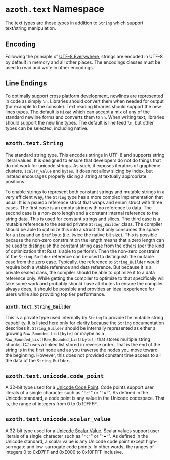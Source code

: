 # `azoth.text` Namespace

The text types are those types in addition to `String` which support text/string manipulation.

## Encoding

Following the principle of [UTF-8 Everywhere](http://utf8everywhere.org/), strings are encoded in
UTF-8 by default in memory and all other places. The encodings classes must be used to read and
write in other encodings.

## Line Endings

To optimally support cross platform development, newlines are represented in code as simply `\n`.
Libraries should convert them when needed for output (for example to the console). Text reading
libraries should support the new lines types. The default is `Mixed` which can accept a mix of any
of the standard newline forms and converts them to `\n`. When writing text, libraries should support
the new line types. The default is line feed `\n`, but other types can be selected, including
native.

## `azoth.text.String`

The standard string type. This encodes strings in UTF-8 and supports string literal values. It is
designed to ensure that developers do not do things that do not work for unicode strings. As such,
it exposes iterators of grapheme clusters, `scalar_value` and `bytes`. It does not allow slicing by
index, but instead encourages properly slicing a string at textually appropriate positions.

To enable strings to represent both constant strings and mutable strings in a very efficient way,
the `String` type has a more complex implementation that usual. It is a psuedo reference struct that
wraps and enum struct with three cases. The first case is an empty string with no reference to data.
The second case is a non-zero length and a constant internal reference to the string data. This is
used for constant strings and slices. The third case is a mutable reference to the sealed private
`String_Builder` class. The compiler should be able to optimize this into a struct that only
consumes the space for a `size` and an `iref` byte (i.e. twice the native bit size). This is
possible because the non-zero constraint on the length means that a zero length can be used to
distinguish the constant string case from the others (per the kind of optimization that Rust is able
to perform). Then the non-zero constraint of the `String_Builder` reference can be used to
distinguish the mutable case from the zero case. Typically, the reference to `String_Builder` would
require both a vtable reference and data reference. But because it is a private sealed class, the
compiler should be able to optimize it to a data reference only. While getting the compiler to
optimize to that specifically will take some work and probably should have attributes to ensure the
compiler always does, it should be possible and provides an ideal experience for users while also
providing top tier performance.

### `azoth.text.String_Builder`

This is a private type used internally by `String` to provide the mutable string capability. It is
listed here only for clarity because the `String` documentation describes it. `String_Builder`
should be internally represented as either a growing `Raw_Bounded_List[byte]` or maybe as a
`Raw_Bounded_List[Raw_Bounded_List[byte]]` that stores multiple string chunks. C# uses a linked list
stored in reverse order. That is the end of the string is in the first node and as you traverse the
nodes you move toward the beginning. However, this does not provided constant time access to all the
data of the `String_Builder`.

## `azoth.text.unicode.code_point`

A 32-bit type used for a [Unicode Code Point](https://unicode.org/glossary/#code_point). Code points
support user literals of a single character such as "`'c'`" or "`'♠'`". As defined in the Unicode
standard, a code point is any value in the Unicode codespace. That is, the range of integers from 0
to 0x10FFFF.

## `azoth.text.unicode.scalar_value`

A 32-bit type used for a [Unicode Scalar Value](https://unicode.org/glossary/#unicode_scalar_value).
Scalar values support user literals of a single character such as "`'c'`" or "`'♠'`". As defined in
the Unicode standard, a scalar value is any Unicode code point except high-surrogate and
low-surrogate code points. In other words, the ranges of integers 0 to 0xD7FF and 0xE000 to 0x10FFFF
inclusive.
